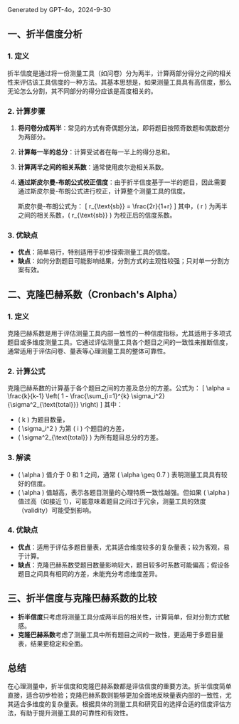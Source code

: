Generated by GPT-4o，2024-9-30
## 一、折半信度分析

### 1. 定义  
折半信度是通过将一份测量工具（如问卷）分为两半，计算两部分得分之间的相关性来评估该工具信度的一种方法。其基本思想是，如果测量工具具有高信度，那么无论怎么分割，其不同部分的得分应该是高度相关的。

### 2. 计算步骤  
1. **将问卷分成两半**：常见的方式有奇偶题分法，即将题目按照奇数题和偶数题分为两部分。
2. **计算每一半的总分**：计算受试者在每一半上的得分总和。
3. **计算两半之间的相关系数**：通常使用皮尔逊相关系数。
4. **通过斯皮尔曼-布朗公式校正信度**：由于折半信度基于一半的题目，因此需要通过斯皮尔曼-布朗公式进行校正，计算整个测量工具的信度。

   斯皮尔曼-布朗公式为：
   \[
   r_{\text{sb}} = \frac{2r}{1+r}
   \]
   其中，\( r \) 为两半之间的相关系数，\( r_{\text{sb}} \) 为校正后的信度系数。

### 3. 优缺点
- **优点**：简单易行，特别适用于初步探索测量工具的信度。
- **缺点**：如何分割题目可能影响结果，分割方式的主观性较强；只对单一分割方案有效。

## 二、克隆巴赫系数（Cronbach's Alpha）

### 1. 定义  
克隆巴赫系数是用于评估测量工具内部一致性的一种信度指标，尤其适用于多项式题目或多维度测量工具。它通过评估测量工具各个题目之间的一致性来推断信度，通常适用于评估问卷、量表等心理测量工具的整体可靠性。

### 2. 计算公式
克隆巴赫系数的计算基于各个题目之间的方差及总分的方差。公式为：
\[
\alpha = \frac{k}{k-1} \left( 1 - \frac{\sum_{i=1}^{k} \sigma_i^2}{\sigma^2_{\text{total}}} \right)
\]
其中：
- \( k \) 为题目数量，
- \( \sigma_i^2 \) 为第 \( i \) 个题目的方差，
- \( \sigma^2_{\text{total}} \) 为所有题目总分的方差。

### 3. 解读
- \( \alpha \) 值介于 0 和 1 之间，通常 \( \alpha \geq 0.7 \) 表明测量工具具有较好的信度。
- \( \alpha \) 值越高，表示各题目测量的心理特质一致性越强。但如果 \( \alpha \) 值过高（如接近 1），可能意味着题目之间过于冗余，测量工具的效度（validity）可能受到影响。

### 4. 优缺点
- **优点**：适用于评估多题目量表，尤其适合维度较多的复杂量表；较为客观，易于计算。
- **缺点**：克隆巴赫系数受题目数量影响较大，题目较多时系数可能偏高；假设各题目之间具有相同的方差，未能充分考虑维度差异。

## 三、折半信度与克隆巴赫系数的比较
- **折半信度**只考虑将测量工具分成两半后的相关性，计算简单，但对分割方式敏感。
- **克隆巴赫系数**考虑了测量工具中所有题目之间的一致性，更适用于多题目量表，结果更稳定和全面。

## 总结
在心理测量中，折半信度和克隆巴赫系数都是评估信度的重要方法。折半信度简单直接，适合初步检验；克隆巴赫系数则能够更加全面地反映量表内部的一致性，尤其适合多维度的复杂量表。根据具体的测量工具和研究目的选择合适的信度评估方法，有助于提升测量工具的可靠性和有效性。